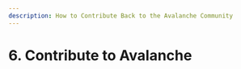 ```yaml
---
description: How to Contribute Back to the Avalanche Community
---
```


# 6. Contribute to Avalanche


